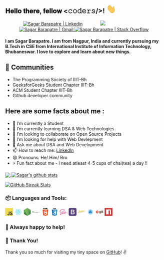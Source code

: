 <h2> 𝐇𝐞𝐥𝐥𝐨 𝐭𝐡𝐞𝐫𝐞, 𝐟𝐞𝐥𝐥𝐨𝐰 <𝚌𝚘𝚍𝚎𝚛𝚜/>! <img src="https://raw.githubusercontent.com/ABSphreak/ABSphreak/master/gifs/Hi.gif" width="30px"></h2>

<img align='right' src='https://user-images.githubusercontent.com/5713670/87202985-820dcb80-c2b6-11ea-9f56-7ec461c497c3.gif' width='200"'>

<p align="center">
<a href="https://www.linkedin.com/in/sagarbarapatre02/">
    <img align="center" alt="Sagar Barapatre | Linkedin" width="35px" src="https://github.com/TheDudeThatCode/TheDudeThatCode/blob/master/Assets/Linkedin.svg" />
  </a>
  
  <a href="mailto:sagarbarapatre.me@gmail.com">
    <img align="center" alt="Sagar Barapatre | Gmail" width="35px" src="https://github.com/TheDudeThatCode/TheDudeThatCode/blob/master/Assets/Gmail.svg" />
  </a>
  
  <a href="https://stackoverflow.com/users/13044870/sagar-barapatre">
    <img align="center" alt="Sagar Barapatre | Stack Overflow" width="45px" src="https://cdn.sstatic.net/Sites/stackoverflow/company/Img/logos/so/so-icon.svg?v=f13ebeedfa9e" />
  </a>
</p>

#### I am Sagar Barapatre. I am from Nagpur, India and currently pursuing my B.Tech in CSE from International Institute of Information Technology, Bhubaneswar. I love to explore and learn about new things.

## 👯 Communities
* The Programming Society of IIIT-Bh
* GeeksforGeeks Student Chapter IIIT-Bh
* ACM Student Chapter IIIT-Bh
* Github developer community

## Here are some facts about me :

- 🔭 I’m currently a Student
- 🌱 I’m currently learning DSA & Web Technologies
- 👯 I’m looking to collaborate on Open Source Projects
- 🤔 I’m looking for help with Web Devlepment
- 💬 Ask me about DSA and Web Development
- 📫 How to reach me: [LinkedIn](https://www.linkedin.com/in/sagarbarapatre02/)
- 😄 Pronouns: He/ Him/ Bro
- ⚡ Fun fact about me - I need atleast 4-5 cups of chai(tea) a day !!
 
<a href="https://github.com/sagar-barapatre">
  <img align="center" src="https://github-readme-stats.vercel.app/api/top-langs/?username=sagar-barapatre&theme=dark&hide_langs_below=1" />
</a>
<a href="https://github.com/sagar-barapatre">
 <img align="center" src="https://github-readme-stats.vercel.app/api?username=sagar-barapatre&show_icons=true&theme=dracula&line_height=27" alt="Sagar's github stats"/>
</a>

[![GitHub Streak Stats](https://github-readme-streak-stats.herokuapp.com/?user=sagar-barapatre&theme=onedark)](https://github.com/sagar-barapatre/github-readme-streak-stats)


### 📦 Languages and Tools: 

<code><img height="25" src="https://raw.githubusercontent.com/github/explore/80688e429a7d4ef2fca1e82350fe8e3517d3494d/topics/javascript/javascript.png"></code>
<code><img height="25" src="https://raw.githubusercontent.com/github/explore/80688e429a7d4ef2fca1e82350fe8e3517d3494d/topics/react/react.png"></code>
<code><img height="25" src="https://raw.githubusercontent.com/github/explore/80688e429a7d4ef2fca1e82350fe8e3517d3494d/topics/nodejs/nodejs.png"></code>
<code><img height="25" src="https://raw.githubusercontent.com/github/explore/5c058a388828bb5fde0bcafd4bc867b5bb3f26f3/topics/mongodb/mongodb.png"></code>
<code><img height="25" src="https://raw.githubusercontent.com/github/explore/80688e429a7d4ef2fca1e82350fe8e3517d3494d/topics/html/html.png"></code>
<code><img height="25" src="https://raw.githubusercontent.com/github/explore/80688e429a7d4ef2fca1e82350fe8e3517d3494d/topics/css/css.png"></code>
<code><img height="25" src="https://raw.githubusercontent.com/github/explore/80688e429a7d4ef2fca1e82350fe8e3517d3494d/topics/sass/sass.png"></code>
<code><img height="25" src="https://raw.githubusercontent.com/github/explore/80688e429a7d4ef2fca1e82350fe8e3517d3494d/topics/bootstrap/bootstrap.png"></code>
<code><img height="25" src="https://raw.githubusercontent.com/github/explore/cb39e2385dfcec8a661d01bfacff6b1e33bbaa9d/topics/babel/babel.png"></code>
<code><img height="25" src="https://raw.githubusercontent.com/github/explore/80688e429a7d4ef2fca1e82350fe8e3517d3494d/topics/webpack/webpack.png"></code>
<code><img height="25" src="https://raw.githubusercontent.com/github/explore/80688e429a7d4ef2fca1e82350fe8e3517d3494d/topics/git/git.png"></code>
<code><img height="25" src="https://raw.githubusercontent.com/github/explore/80688e429a7d4ef2fca1e82350fe8e3517d3494d/topics/npm/npm.png"></code>




### :handshake: Always happy to help!


### :hugs: Thank You!
Thank you so much for visiting my tiny space on [GitHub](https://github.com/sagar-barapatre)! :v: 
